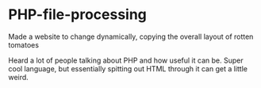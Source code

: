 # PHP-file-processing
Made a website to change dynamically, copying the overall layout of rotten tomatoes

Heard a lot of people talking about PHP and how useful it can be. Super cool language, but essentially spitting out HTML through it can get a little weird.
